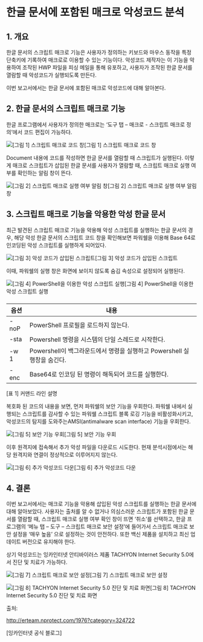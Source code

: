 # 한글 문서에 포함된 매크로 악성코드 분석

## 1. 개요

한글 문서의 스크립트 매크로 기능은 사용자가 정의하는 키보드와 마우스 동작을 특정 단축키에 기록하여 매크로로 이용할 수 있는 기능이다. 악성코드 제작자는 이 기능을 악용하여 조작된 HWP 파일을 피싱 메일을 통해 유포하고, 사용자가 조작된 한글 문서를 열람할 때 악성코드가 실행되도록 만든다.

 

이번 보고서에서는 한글 문서에 포함된 매크로 악성코드에 대해 알아본다.

##   

## 2. 한글 문서의 스크립트 매크로 기능

한글 프로그램에서 사용자가 정의한 매크로는 ‘도구 탭 – 매크로 - 스크립트 매크로 정의’에서 코드 편집이 가능하다.

 

 

![[그림 1] 스크립트 매크로 코드 창](https://t1.daumcdn.net/cfile/tistory/991FC5395BFDE5560D)[그림 1] 스크립트 매크로 코드 창

 

 

 

 

 

 

Document 내용에 코드를 작성하면 한글 문서를 열람할 때 스크립트가 실행된다. 이렇게 매크로 스크립트가 삽입된 한글 문서를 사용자가 열람할 때, 스크립트 매크로 실행 여부를 확인하는 알림 창이 뜬다.

 

 

![[그림 2] 스크립트 매크로 실행 여부 알림 창](https://t1.daumcdn.net/cfile/tistory/991E2B395BFDE5570D)[그림 2] 스크립트 매크로 실행 여부 알림 창

 

 

##  

##  

## 3. 스크립트 매크로 기능을 악용한 악성 한글 문서

최근 발견된 스크립트 매크로 기능을 악용해 악성 스크립트를 실행하는 한글 문서의 경우, 해당 악성 한글 문서의 스크립트 코드 창을 확인해보면 파워쉘을 이용해 Base 64로 인코딩된 악성 스크립트를 실행하게 되어있다.

 

![[그림 3] 악성 코드가 삽입된 스크립트](https://t1.daumcdn.net/cfile/tistory/99798C395BFDE55742)[그림 3] 악성 코드가 삽입된 스크립트

 

 

 

 

 

 

이때, 파워쉘의 실행 창은 화면에 보이지 않도록 숨김 속성으로 설정되어 실행된다.

 

 

![[그림 4] PowerShell을 이용한 악성 스크립트 실행](https://t1.daumcdn.net/cfile/tistory/99BAAC395BFDE55804)[그림 4] PowerShell을 이용한 악성 스크립트 실행

 

### 



| **옵션** | **내용**                                                     |
| -------- | ------------------------------------------------------------ |
| -noP     | PowerShell 프로필을 로드하지 않는다.                         |
| -sta     | Powershell 명령을 시스템의 단일 스레드로 시작한다.           |
| -w 1     | Powershell이 백그라운드에서 명령을 실행하고 Powershell 실행창을 숨긴다. |
| -enc     | Base64로 인코딩 된 명령이 해독되어 코드를 실행한다.          |

[표 1] 커맨드 라인 설명 


 

 

 

 

 

 

복호화 된 코드의 내용을 보면, 먼저 파워쉘의 보안 기능을 우회한다. 파워쉘 내에서 실행되는 스크립트를 감사할 수 있는 파워쉘 스크립트 블록 로깅 기능을 비활성화시키고, 악성코드의 탐지를 도와주는AMSI(antimalware scan interface) 기능을 우회한다.

 

 

![[그림 5] 보안 기능 우회](https://t1.daumcdn.net/cfile/tistory/99B9CC395BFDE55804)[그림 5] 보안 기능 우회

 

 

 

 

 

 

 

이후 원격지에 접속해서 추가 악성 파일을 다운로드 시도한다. 현재 분석시점에서는 해당 원격지와 연결이 정상적으로 이루어지지 않는다.

 

 

![[그림 6] 추가 악성코드 다운](https://t1.daumcdn.net/cfile/tistory/998DC8395BFDE5590A)[그림 6] 추가 악성코드 다운

 

 

 

 

##  

##  

## 4. 결론

이번 보고서에서는 매크로 기능을 악용해 삽입된 악성 스크립트를 실행하는 한글 문서에 대해 알아보았다. 사용자는 출처를 알 수 없거나 의심스러운 스크립트가 포함된 한글 문서를 열람할 때, 스크립트 매크로 실행 여부 확인 창이 뜨면 ‘취소’를 선택하고, 한글 프로그램의 ‘메뉴 탭 – 도구 – 스크립트 매크로 보안 설정’에 들어가서 스크립트 매크로 보안 설정을 ‘매우 높음’ 으로 설정하는 것이 안전하다. 또한 백신 제품을 설치하고 최신 업데이트 버전으로 유지해야 한다.

 

상기 악성코드는 잉카인터넷 안티바이러스 제품 TACHYON Internet Security 5.0에서 진단 및 치료가 가능하다.

 

 

![[그림 7] 스크립트 매크로 보안 설정](https://t1.daumcdn.net/cfile/tistory/993F19395BFDE5590C)[그림 7] 스크립트 매크로 보안 설정

 

 

 

![[그림 8] TACHYON Internet Security 5.0 진단 및 치료 화면](https://t1.daumcdn.net/cfile/tistory/9963F3395BFDE55906)[그림 8] TACHYON Internet Security 5.0 진단 및 치료 화면

출처: 

http://erteam.nprotect.com/1976?category=324722

 [잉카인터넷 공식 블로그]

